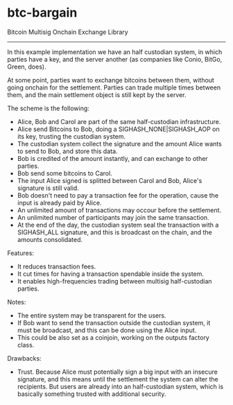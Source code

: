 # btc-bargain
Bitcoin Multisig Onchain Exchange Library

---

In this example implementation we have an half custodian system, in which parties have a key, and the server another (as companies like Conio, BitGo, Green, does). 

At some point, parties want to exchange bitcoins between them, without going onchain for the settlement. Parties can trade multiple times between them, and the main settlement object is still kept by the server.

The scheme is the following:

- Alice, Bob and Carol are part of the same half-custodian infrastructure.
- Alice send Bitcoins to Bob, doing a SIGHASH_NONE|SIGHASH_AOP on its key, trusting the custodian system.
- The custodian system collect the signature and the amount Alice wants to send to Bob, and store this data.
- Bob is credited of the amount instantly, and can exchange to other parties.
- Bob send some bitcoins to Carol.
- The input Alice signed is splitted between Carol and Bob, Alice's signature is still valid.
- Bob doesn't need to pay a transaction fee for the operation, cause the input is already paid by Alice.
- An unlimited amount of transactions may occour before the settlement.
- An unlimited number of participants may join the same transaction.
- At the end of the day, the custodian system seal the transaction with a SIGHASH_ALL signature, and this is broadcast on the chain, and the amounts consolidated.

Features:

- It reduces transaction fees.
- It cut times for having a transaction spendable inside the system.
- It enables high-frequencies trading between multisig half-custodian parties.

Notes:

- The entire system may be transparent for the users.
- If Bob want to send the transaction outside the custodian system, it must be broadcast, and this can be done using the Alice input.
- This could be also set as a coinjoin, working on the outputs factory class.

Drawbacks:

- Trust. Because Alice must potentially sign a big input with an insecure signature, and this means until the settlement the system can alter the recipients. But users are already into an half-custodian system, which is basically something trusted with additional security.
